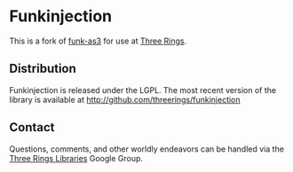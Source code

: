 Funkinjection
=============

This is a fork of [funk-as3](http://code.google.com/p/funk-as3/) for use at
[Three Rings](http://threerings.net).

Distribution
------------

Funkinjection is released under the LGPL. The most recent version of the
library is available at http://github.com/threerings/funkinjection

Contact
-------

Questions, comments, and other worldly endeavors can be handled via the [Three
Rings Libraries](http://groups.google.com/group/ooo-libs) Google Group.
